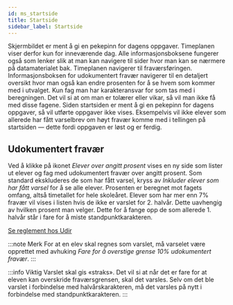 ```yaml
---
id: ms_startside
title: Startside
sidebar_label: Startside
---
```


Skjermbildet er ment å gi en pekepinn for dagens oppgaver. Timeplanen viser derfor kun for inneværende dag. Alle informasjonsboksene fungerer også som lenker slik at man kan navigere til sider hvor man kan se nærmere på datamaterialet bak. Timeplanen navigerer til fraværsføringen. Informasjonsboksen for udokumentert fravær navigerer til en detaljert oversikt hvor man også kan endre prosenten for å se hvem som kommer med i utvalget. Kun fag man har karakteransvar for som tas med i beregningen. Det vil si at om man er tolærer eller vikar, så vil man ikke få med disse fagene. Siden startsiden er ment å gi en pekepinn for dagens oppgaver, så vil utførte oppgaver ikke vises. Eksempelvis vil ikke elever som allerede har fått varselbrev om høyt fravær komme med i tellingen på startsiden — dette fordi oppgaven er løst og er ferdig.

## Udokumentert fravær
Ved å klikke på ikonet _Elever over angitt prosent_ vises en ny side som lister ut elever og fag med udokumentert fravær over angitt prosent. Som standard ekskluderes de som har fått varsel, kryss av _Inkluder elever som har fått varsel_ for å se alle elever. Prosenten er beregnet mot fagets omfang, altså timetallet for hele skoleåret. Elever som har mer enn 7% fravær vil vises i listen hvis de ikke er varslet for 2. halvår. Dette uavhengig av hvilken prosent man velger. Dette for å fange opp de som allerede 1. halvår står i fare for å miste standpunktkarakteren.

[Se reglement hos Udir](https://www.udir.no/regelverkstolkninger/opplaring/Vitnemal/fravarsgrense---udir-3-2016/)


:::note Merk
For at en elev skal regnes som varslet, må varselet være opprettet med avhuking _Fare for å overstige grense 10% udokumentert fravær_.
:::

:::info Viktig 
Varslet skal gis «straks». Det vil si at når det er fare for at eleven kan overskride fraværsgrensen, skal det varsles. Selv om det ble varslet i forbindelse med halvårskarakteren, må det varsles på nytt i forbindelse med standpunktkarakteren.
:::
